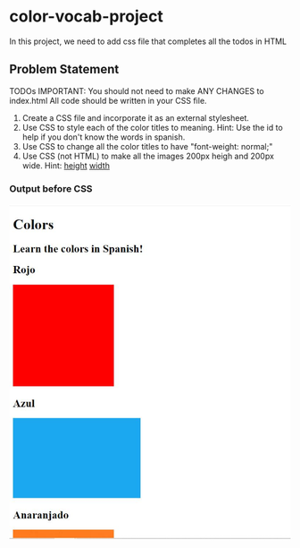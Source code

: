# color-vocab-project
In this project, we need to add css file that completes all the todos in HTML

## Problem Statement

TODOs
IMPORTANT: You should not need to make ANY CHANGES to index.html
All code should be written in your CSS file.

1. Create a CSS file and incorporate it as an external stylesheet.
2. Use CSS to style each of the color titles to meaning. 
Hint: Use the id to help if you don't know the words in spanish.
3. Use CSS to change all the color titles to have "font-weight: normal;"
4. Use CSS (not HTML) to make all the images 200px heigh and 200px wide. 
Hint: 
[height](https://developer.mozilla.org/en-US/docs/Web/CSS/height)
[width](https://developer.mozilla.org/en-US/docs/Web/CSS/width)


### Output before CSS
![HTML Output without CSS](Color+Vocab+Project-problem-statement.JPG)

